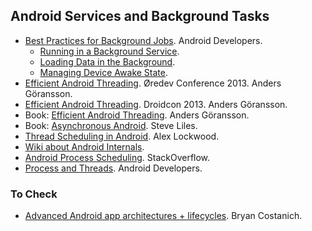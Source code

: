 Android Services and Background Tasks
-------------------------------------

* [Best Practices for Background Jobs](http://developer.android.com/training/best-background.html). Android Developers.
  * [Running in a Background Service](http://developer.android.com/training/run-background-service/index.html).
  * [Loading Data in the Background](http://developer.android.com/training/load-data-background/index.html).
  * [Managing Device Awake State](http://developer.android.com/training/scheduling/index.html).
* [Efficient Android Threading](http://vimeo.com/78912113). Øredev Conference 2013. Anders Göransson.
* [Efficient Android Threading](https://www.youtube.com/watch?v=_q12gb7OwsA). Droidcon 2013. Anders Göransson.
* Book: [Efficient Android Threading](http://shop.oreilly.com/product/mobile/0636920029397.do). Anders Göransson.
* Book: [Asynchronous Android](http://www.amazon.com/Asynchronous-Android-Steve-Liles/dp/1783286873/ref=pd_sim_sbs_b_5?ie=UTF8&refRID=0J62P0XKSJ9XXH8QW6XN). Steve Liles.
* [Thread Scheduling in Android](http://www.androiddesignpatterns.com/2014/01/thread-scheduling-in-android.html). Alex Lockwood.
* [Wiki about Android Internals](https://github.com/keesj/gomo/wiki).
* [Android Process Scheduling](http://stackoverflow.com/questions/7931032/android-process-scheduling?answertab=active#tab-top). StackOverflow.
* [Process and Threads](http://developer.android.com/guide/components/processes-and-threads.html). Android Developers.
 
### To Check
* [Advanced Android app architectures + lifecycles](http://oredev.org/2013/wed-fri-conference/advanced-android-app-architectures--lifecycles). Bryan Costanich.
